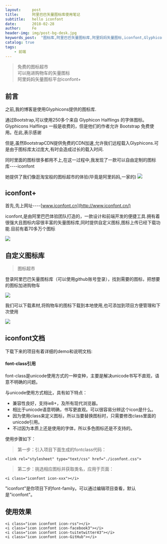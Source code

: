```yaml
---
layout:     post
title:      阿里巴巴矢量图标库使用笔记
subtitle:   hello iconfont
date:       2018-02-28
author:     Fe
header-img: img/post-bg-desk.jpg
keywords_post:  "图标库,阿里巴巴矢量图标库,阿里妈妈矢量图标,iconfont,Glyphicons"
catalog: true
tags:
    - 前端
---
```

>免费的图标超市    
>可以拖进购物车的矢量图标    
>阿里妈妈矢量图标平台iconfont+    


## 前言

之前,我的博客是使用Glyphicons提供的图标库.   

通过Bootstrap,可以使用250多个来自 Glyphicon Halflings 的字体图标。Glyphicons Halflings 一般是收费的，但是他们的作者允许 Bootstrap 免费使用。在此,表示感谢    

但是,虽然BootstrapCDN提供免费的CDN加速,允许我们远程载入Glyphicons.可是由于图标库太过庞大,有时会造成过长的载入时间.   

同时里面的图标很多都用不上,在这一过程中,我发现了一款可以自由定制的图标库----iconfont    

她提供了我们像逛淘宝般的图标超市的体验(毕竟是阿里妈妈,一家的)
![](https://raw.githubusercontent.com/FeDemo/img_gitalk/master/2018-02-28-hello-iconfont/1.png)

## iconfont+

首先,先上网址----[www.iconfont.cn](http://www.iconfont.cn/)     

iconfont,是由阿里巴巴体验团队打造的，一款设计和前端开发的便捷工具.拥有着很强大且图标内容很丰富的矢量图标库,同时提供自定义图标,图标上传已经下载功能.目前有着70多万个图标  

![](https://raw.githubusercontent.com/FeDemo/img_gitalk/master/2018-02-28-hello-iconfont/2.png)

## 自定义图标库

>图标超市

登录阿里巴巴矢量图标库（可以使用github账号登录），找到需要的图标，把想要的图标加进购物车

![](https://raw.githubusercontent.com/FeDemo/img_gitalk/master/2018-02-28-hello-iconfont/3.png)

我们可以下载素材,将购物车的图标下载到本地使用,也可添加到项目方便管理和下次使用

![](https://raw.githubusercontent.com/FeDemo/img_gitalk/master/2018-02-28-hello-iconfont/1.png)

## iconfont文档

下载下来的项目有着详细的demo和说明文档:    

#### font-class引用    

font-class是unicode使用方式的一种变种，主要是解决unicode书写不直观，语意不明确的问题。   

与unicode使用方式相比，具有如下特点：   

- 兼容性良好，支持ie8+，及所有现代浏览器。
- 相比于unicode语意明确，书写更直观。可以很容易分辨这个icon是什么。
- 因为使用class来定义图标，所以当要替换图标时，只需要修改class里面的unicode引用。
- 不过因为本质上还是使用的字体，所以多色图标还是不支持的。

使用步骤如下：   

>第一步：引入项目下面生成的fontclass代码：

```
<link rel="stylesheet" type="text/css" href="./iconfont.css">
```

>第二步：挑选相应图标并获取类名，应用于页面：  

```
<i class="iconfont icon-xxx"></i>
```

"iconfont"是你项目下的font-family。可以通过编辑项目查看，默认是"iconfont"。

## 使用效果  

```
<i class="icon iconfont icon-rss"></i>
<i class="icon iconfont icon-facebook3"></i>
<i class="icon iconfont icon-tuitetwitter43"></i>
<i class="icon iconfont icon-GitHub"></i>
```
<i class="icon iconfont icon-rss icon-2x"></i>
<i class="icon iconfont icon-facebook3 icon-2x"></i>
<i class="icon iconfont icon-tuitetwitter43 icon-2x"></i>
<i class="icon iconfont icon-GitHub icon-2x"></i>













<br>
